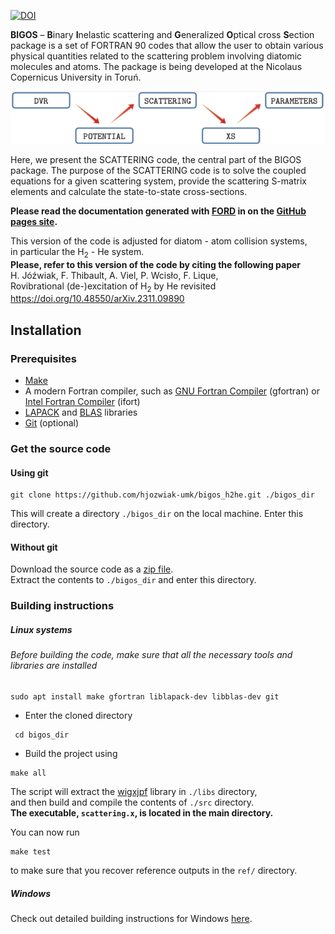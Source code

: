 [![DOI](https://zenodo.org/badge/735427260.svg)](https://zenodo.org/doi/10.5281/zenodo.10776727)

**BIGOS** – **B**inary **I**nelastic scattering and **G**eneralized **O**ptical cross **S**ection package is a set of FORTRAN 90 codes that
allow the user to obtain various physical quantities related to the scattering problem involving diatomic molecules and
atoms. The package is being developed at the Nicolaus Copernicus University in Toruń.

![bigos_graph](data/media/bigos_graph.jpg "Structure of the BIGOS project")

Here, we present the SCATTERING code, the central part of the BIGOS package.
The purpose of the SCATTERING code is to solve the coupled equations for a given scattering system, provide the
scattering S-matrix elements and calculate the state-to-state cross-sections.

**Please read the documentation generated with [FORD](https://github.com/Fortran-FOSS-Programmers/ford) in on the [GitHub pages site](https://hjozwiak-umk.github.io/bigos_h2he/doc/index.html).**

This version of the code is adjusted for diatom - atom collision systems,<br>
in particular the H<sub>2</sub> - He system. <br>
**Please, refer to this version of the code by citing the following paper** <br>
H. Jóźwiak, F. Thibault, A. Viel, P. Wcisło, F. Lique, <br>
Rovibrational (de-)excitation of H<sub>2</sub> by He revisited <br>
https://doi.org/10.48550/arXiv.2311.09890


## Installation

### Prerequisites

* [Make](https://www.gnu.org/software/make/)
* A modern Fortran compiler, such as [GNU Fortran Compiler](https://gcc.gnu.org/wiki/GFortran) (gfortran) or
 [Intel Fortran Compiler](https://software.intel.com/content/www/us/en/develop/tools/oneapi/components/fortran-compiler.html) (ifort)
* [LAPACK](https://www.netlib.org/lapack/) and [BLAS](https://www.netlib.org/blas/) libraries
* [Git](https://git-scm.com/book/en/v2/Getting-Started-Installing-Git) (optional)

### Get the source code

#### Using git

```
git clone https://github.com/hjozwiak-umk/bigos_h2he.git ./bigos_dir
```

This will create a directory ``./bigos_dir`` on the local machine. Enter this directory.

#### Without git

Download the source code as a [zip file](https://github.com/hjozwiak-umk/bigos_h2he/archive/refs/heads/main.zip).<br>
Extract the contents to ``./bigos_dir`` and enter this directory.


### Building instructions

##### Linux systems

###### Before building the code, make sure that all the necessary tools and libraries are installed

```
sudo apt install make gfortran liblapack-dev libblas-dev git
```

* Enter the cloned directory
```
 cd bigos_dir
```
* Build the project using
```
make all
```


The script will extract the [wigxjpf](http://fy.chalmers.se/subatom/wigxjpf/) library in ``./libs`` directory, <br>
and then build and compile the contents of ``./src`` directory.  <br>
**The executable, ``scattering.x``, is located in the main directory.**

You can now run 
```
make test
```
to make sure that you recover reference outputs in the ``ref/`` directory.

##### Windows

Check out detailed building instructions for Windows [here](https://hjozwiak-umk.github.io/bigos_h2he/doc/page/installation/windows11.html).
